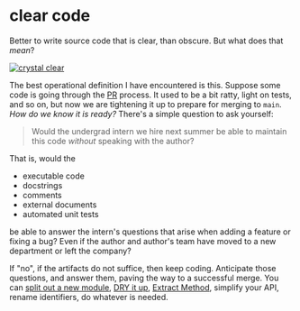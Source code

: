 
# clear code

Better to write source code that is clear, than obscure.
But what does that _mean_?

[![crystal clear](https://live.staticflickr.com/7361/9717711673_c57775c325.jpg)](
https://www.flickr.com/photos/flashflood/9717711673/sizes/m/)

The best operational definition I have encountered is this.
Suppose some code is going through the
[PR](https://en.wikipedia.org/wiki/Distributed_version_control#Pull_requests)
process. It used to be a bit ratty, light on tests, and so on,
but now we are tightening it up to prepare for merging to `main`.
_How do we know it is ready?_
There's a simple question to ask yourself:

> Would the undergrad intern we hire next summer
> be able to maintain this code
> _without_ speaking with the author?

That is, would the

- executable code
- docstrings
- comments
- external documents
- automated unit tests

be able to answer the intern's questions
that arise when adding a feature or fixing a bug?
Even if the author and author's team
have moved to a new department or left the company?

If "no", if the artifacts do not suffice, then keep coding.
Anticipate those questions, and answer them,
paving the way to a successful merge.
You can
[split out a new module](https://en.wikipedia.org/wiki/Single-responsibility_principle),
[DRY it up](https://en.wikipedia.org/wiki/Don%27t_repeat_yourself),
[Extract Method](https://en.wikipedia.org/wiki/Code_refactoring#Techniques),
simplify your API,
rename identifiers,
do whatever is needed.
